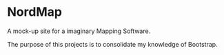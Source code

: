 # NordMap

A mock-up site for a imaginary Mapping Software.

The purpose of this projects is to consolidate my knowledge of Bootstrap.
